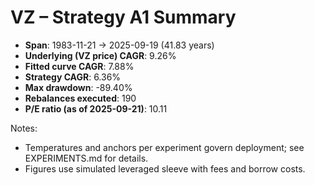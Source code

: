 # VZ – Strategy A1 Summary

- **Span**: 1983-11-21 → 2025-09-19 (41.83 years)
- **Underlying (VZ price) CAGR**: 9.26%
- **Fitted curve CAGR**: 7.88%
- **Strategy CAGR**: 6.36%
- **Max drawdown**: -89.40%
- **Rebalances executed**: 190
- **P/E ratio (as of 2025-09-21)**: 10.11

Notes:

- Temperatures and anchors per experiment govern deployment; see EXPERIMENTS.md for details.
- Figures use simulated leveraged sleeve with fees and borrow costs.

